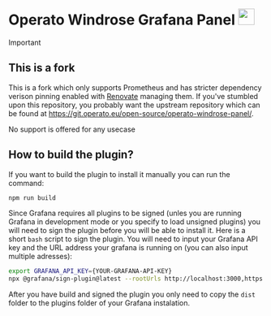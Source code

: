 # Operato Windrose Grafana Panel <img src="./src/img/operato-windrose-logo.svg" width=32>

> [!IMPORTANT]
>
> ## This is a fork
>
> This is a fork which only supports Prometheus and has stricter dependency verison pinning enabled with [Renovate](https://github.com/apps/renovate)
> managing them. If you've stumbled upon this repository, you probably want the upstream repository which can be
> found at <https://git.operato.eu/open-source/operato-windrose-panel/>.
>
> No support is offered for any usecase


## How to build the plugin?

If you want to build the plugin to install it manually you can run the command:

``` bash 
npm run build
```

Since Grafana requires all plugins to be signed (unles you are running Grafana in development mode or you specify to load unsigned plugins) you will need to sign the plugin before you will be able to install it. Here is a short `bash` script to sign the plugin. You will need to input your Grafana API key and the URL address your grafana is running on (you can also input multiple adresses):

``` bash
export GRAFANA_API_KEY={YOUR-GRAFANA-API-KEY}
npx @grafana/sign-plugin@latest --rootUrls http://localhost:3000,https://example.com/,http://grafana.yourdomain.com:3000/
```

After you have build and signed the plugin you only need to copy the `dist` folder to the plugins folder of your Grafana instalation.
